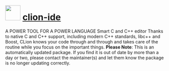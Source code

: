 # <img src="https://cdn.jsdelivr.net/gh/mkevenaar/chocolatey-packages@9dbd485297ce379c83f6009e75e4c65000170830/icons/clion-ide.png" width="48" height="48"/> [clion-ide](https://chocolatey.org/packages/clion-ide)

A POWER TOOL FOR A POWER LANGUAGE
Smart C and C++ editor
Thanks to native C and C++ support, including modern C++ standards, libc++ and Boost, CLion knows your code through and through and takes care of the routine while you focus on the important things.
**Please Note**: This is an automatically updated package. If you find it is
out of date by more than a day or two, please contact the maintainer(s) and
let them know the package is no longer updating correctly.
